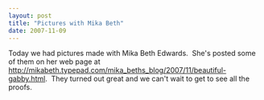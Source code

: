 ```yaml
---
layout: post
title: "Pictures with Mika Beth"
date: 2007-11-09
---
```


Today we had pictures made with Mika Beth Edwards.  She's posted some of them on her web page at <a href="http://mikabeth.typepad.com/mika_beths_blog/2007/11/beautiful-gabby.html" target="_blank">http://mikabeth.typepad.com/mika_beths_blog/2007/11/beautiful-gabby.html</a>.  They turned out great and we can't wait to get to see all the proofs.
